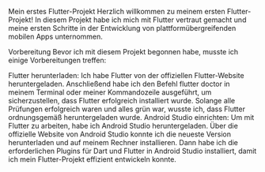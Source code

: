 Mein erstes Flutter-Projekt
Herzlich willkommen zu meinem ersten Flutter-Projekt! In diesem Projekt habe ich mich mit Flutter vertraut gemacht und meine ersten Schritte in der Entwicklung von plattformübergreifenden mobilen Apps unternommen.

Vorbereitung
Bevor ich mit diesem Projekt begonnen habe, musste ich einige Vorbereitungen treffen:

Flutter herunterladen: Ich habe Flutter von der offiziellen Flutter-Website heruntergeladen. Anschließend habe ich den Befehl flutter doctor in meinem Terminal oder meiner Kommandozeile ausgeführt, um sicherzustellen, dass Flutter erfolgreich installiert wurde. Solange alle Prüfungen erfolgreich waren und alles grün war, wusste ich, dass Flutter ordnungsgemäß heruntergeladen wurde.
Android Studio einrichten: Um mit Flutter zu arbeiten, habe ich Android Studio heruntergeladen. Über die offizielle Website von Android Studio konnte ich die neueste Version herunterladen und auf meinem Rechner installieren. Dann habe ich die erforderlichen Plugins für Dart und Flutter in Android Studio installiert, damit ich mein Flutter-Projekt effizient entwickeln konnte.
